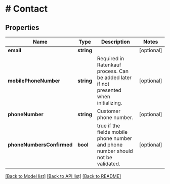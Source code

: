 # # Contact

## Properties

Name | Type | Description | Notes
------------ | ------------- | ------------- | -------------
**email** | **string** |  | [optional]
**mobilePhoneNumber** | **string** | Required in Ratenkauf process. Can be added later if not presented when initializing. | [optional]
**phoneNumber** | **string** | Customer phone number. | [optional]
**phoneNumbersConfirmed** | **bool** | true if the fields mobile phone number and phone number should not be validated. | [optional]

[[Back to Model list]](../../README.md#models) [[Back to API list]](../../README.md#endpoints) [[Back to README]](../../README.md)
